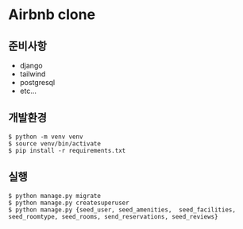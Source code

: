 # Airbnb clone

## 준비사항

* django
* tailwind
* postgresql
* etc...

## 개발환경

```
$ python -m venv venv  
$ source venv/bin/activate
$ pip install -r requirements.txt
```

## 실행

```
$ python manage.py migrate
$ python manage.py createsuperuser
$ python manage.py {seed_user, seed_amenities,  seed_facilities, seed_roomtype, seed_rooms, send_reservations, seed_reviews}
```
